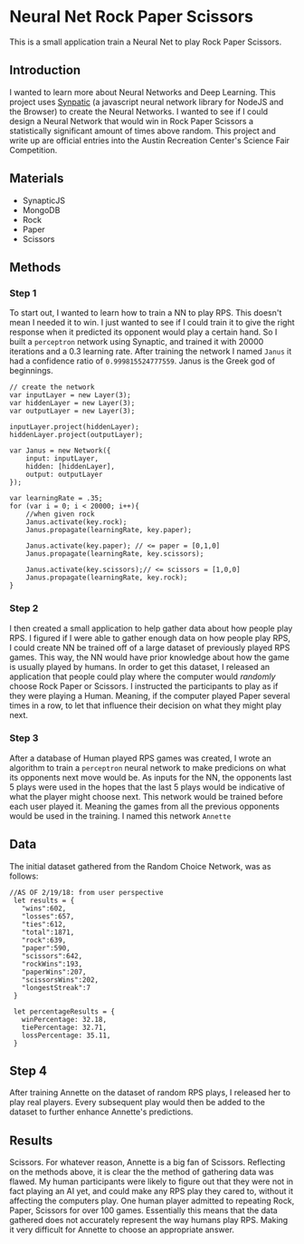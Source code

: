 # Neural Net Rock Paper Scissors

This is a small application train a Neural Net to play Rock Paper Scissors. 

## Introduction

I wanted to learn more about Neural Networks and Deep Learning. This project uses [Synpatic](https://github.com/cazala/synaptic) (a javascript neural network library for NodeJS and the Browser) to create the Neural Networks. I wanted to see if I could design a Neural Network that would win in Rock Paper Scissors a statistically significant amount of times above random. This project and write up are official entries into the Austin Recreation Center's Science Fair Competition.

## Materials
- SynapticJS
- MongoDB
- Rock
- Paper 
- Scissors

## Methods 
### Step 1
To start out, I wanted to learn how to train a NN to play RPS. This doesn't mean I needed it to win. I just wanted to see if I could train it to give the right response when it predicted its opponent would play a certain hand. So I built a `perceptron` network using Synaptic, and trained it with 20000 iterations and a 0.3 learning rate. After training the network I named `Janus` it had a confidence ratio of `0.999815524777559`. Janus is the Greek god of beginnings. 

```
// create the network
var inputLayer = new Layer(3);
var hiddenLayer = new Layer(3);
var outputLayer = new Layer(3);

inputLayer.project(hiddenLayer);
hiddenLayer.project(outputLayer);

var Janus = new Network({
	input: inputLayer,
	hidden: [hiddenLayer],
	output: outputLayer
});

var learningRate = .35;
for (var i = 0; i < 20000; i++){
	//when given rock
	Janus.activate(key.rock);
	Janus.propagate(learningRate, key.paper);

	Janus.activate(key.paper); // <= paper = [0,1,0]
	Janus.propagate(learningRate, key.scissors);

	Janus.activate(key.scissors);// <= scissors = [1,0,0]
	Janus.propagate(learningRate, key.rock);
}
```

### Step 2
I then created a small application to help gather data about how people play RPS. I figured if I were able to gather enough data on how people play RPS, I could create NN be trained off of a large dataset of previously played RPS games. This way, the NN would have prior knowledge about how the game is usually played by humans. In order to get this dataset, I released an application that people could play where the computer would _randomly_ choose Rock Paper or Scissors. I instructed the participants to play as if they were playing a Human. Meaning, if the computer played Paper several times in a row, to let that influence their decision on what they might play next. 

### Step 3
After a database of Human played RPS games was created, I wrote an algorithm to train a `perceptron` neural network to make predicions on what its opponents next move would be. As inputs for the NN, the opponents last 5 plays were used in the hopes that the last 5 plays would be indicative of what the player might choose next. This network would be trained before each user played it. Meaning the games from all the previous opponents would be used in the training. I named this network `Annette`


## Data
The initial dataset gathered from the Random Choice Network, was as follows: 

```
//AS OF 2/19/18: from user perspective
 let results = {
   "wins":602,
   "losses":657,
   "ties":612,
   "total":1871,
   "rock":639,
   "paper":590,
   "scissors":642,
   "rockWins":193,
   "paperWins":207,
   "scissorsWins":202,
   "longestStreak":7
 }

 let percentageResults = {
   winPercentage: 32.18,
   tiePercentage: 32.71,
   lossPercentage: 35.11,
 }
```

## Step 4

After training Annette on the dataset of random RPS plays, I released her to play real players. Every subsequent play would then be added to the dataset to further enhance Annette's predictions. 

## Results

Scissors. For whatever reason, Annette is a big fan of Scissors. Reflecting on the methods above, it is clear the the method of gathering data was flawed. My human participants were likely to figure out that they were not in fact playing an AI yet, and could make any RPS play they cared to, without it affecting the computers play. One human player admitted to repeating Rock, Paper, Scissors for over 100 games. Essentially this means that the data gathered does not accurately represent the way humans play RPS. Making it very difficult for Annette to choose an appropriate answer. 
